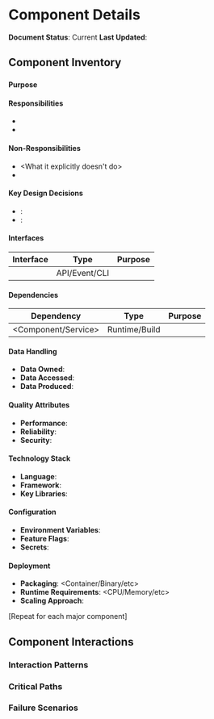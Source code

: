 # Component Details

**Document Status**: Current
**Last Updated**: <YYYY-MM-DD>

## Component Inventory

### <Component Name>

#### Purpose
<What this component does and why it exists>

#### Responsibilities
- <Primary responsibility>
- <Secondary responsibilities>

#### Non-Responsibilities
- <What it explicitly doesn't do>
- <Boundaries with other components>

#### Key Design Decisions
- **<Decision>**: <Rationale>
- **<Decision>**: <Rationale>

#### Interfaces
| Interface | Type | Purpose |
|-----------|------|---------|
| <Name> | API/Event/CLI | <What it exposes> |

#### Dependencies
| Dependency | Type | Purpose |
|------------|------|---------|
| <Component/Service> | Runtime/Build | <Why needed> |

#### Data Handling
- **Data Owned**: <What data this component owns>
- **Data Accessed**: <What data it reads from others>
- **Data Produced**: <What data it generates>

#### Quality Attributes
- **Performance**: <Requirements and approach>
- **Reliability**: <Requirements and approach>
- **Security**: <Requirements and approach>

#### Technology Stack
- **Language**: <Primary language>
- **Framework**: <If applicable>
- **Key Libraries**: <Important dependencies>

#### Configuration
- **Environment Variables**: <Key configs>
- **Feature Flags**: <If applicable>
- **Secrets**: <How managed>

#### Deployment
- **Packaging**: <Container/Binary/etc>
- **Runtime Requirements**: <CPU/Memory/etc>
- **Scaling Approach**: <How it scales>

[Repeat for each major component]

## Component Interactions

### Interaction Patterns
<Describe how components work together>

### Critical Paths
<Key workflows through multiple components>

### Failure Scenarios
<What happens when components fail>